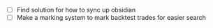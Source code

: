- [ ] Find solution for how to sync up obsidian
- [ ] Make a marking system to mark backtest trades for easier search
